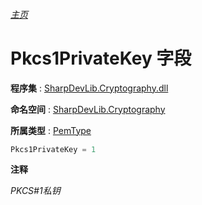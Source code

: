 ###### [主页](./Index.md "主页")

# Pkcs1PrivateKey 字段

**程序集** : [SharpDevLib.Cryptography.dll](./SharpDevLib.Cryptography.assembly.md "SharpDevLib.Cryptography.dll")

**命名空间** : [SharpDevLib.Cryptography](./SharpDevLib.Cryptography.namespace.md "SharpDevLib.Cryptography")

**所属类型** : [PemType](./SharpDevLib.Cryptography.PemType.md "PemType")
``` csharp
Pkcs1PrivateKey = 1
```

**注释**

*PKCS#1私钥*



